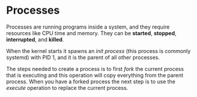 # Processes

Processes are running programs inside a system, and they require resources like CPU time and memory. They can be **started**, **stopped**, **interrupted**, and **killed**.

When the kernel starts it spawns an _init process_ (this process is commonly systemd) with PID 1, and it is the parent of all other processes.

The steps needed to create a process is to first _fork_ the current process that is executing and this operation will copy everything from the parent process. When you have a forked process the next step is to use the _execute_ operation to replace the current process.





